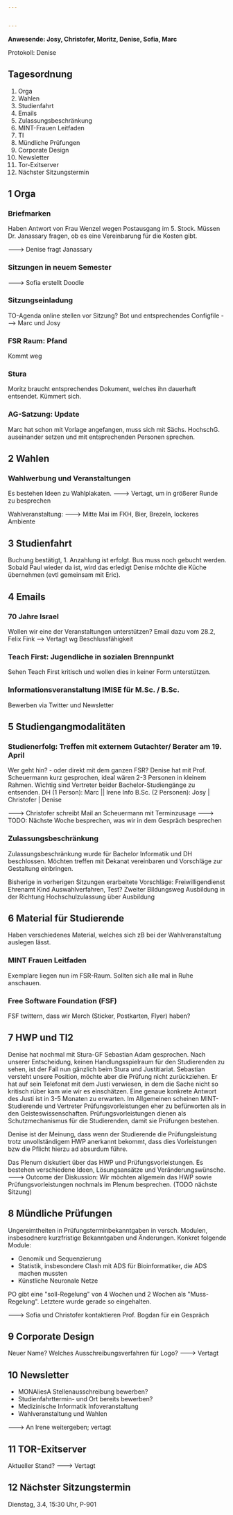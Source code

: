 ```yaml
---


---
```


**Anwesende: Josy, Christofer, Moritz, Denise, Sofia, Marc**

Protokoll: Denise

## Tagesordnung
1. Orga
2. Wahlen
3. Studienfahrt
4. Emails
5. Zulassungsbeschränkung
6. MINT-Frauen Leitfaden
7. TI
8. Mündliche Prüfungen
9. Corporate Design
10. Newsletter
11. Tor-Exitserver
12. Nächster Sitzungstermin

## 1 Orga
### Briefmarken
Haben Antwort von Frau Wenzel wegen Postausgang im 5. Stock. Müssen Dr. Janassary fragen, ob es eine Vereinbarung für die Kosten gibt.

---> Denise fragt Janassary

### Sitzungen in neuem Semester
---> Sofia erstellt Doodle

### Sitzungseinladung
TO-Agenda online stellen vor Sitzung?
Bot und entsprechendes Configfile
---> Marc und Josy

### FSR Raum: Pfand
Kommt weg

### Stura
Moritz braucht entsprechendes Dokument, welches ihn dauerhaft entsendet. Kümmert sich.

### AG-Satzung: Update
Marc hat schon mit Vorlage angefangen, muss sich mit Sächs. HochschG. auseinander setzen und mit entsprechenden Personen sprechen.

## 2 Wahlen
### Wahlwerbung und Veranstaltungen
Es bestehen Ideen zu Wahlplakaten. ---> Vertagt, um in größerer Runde zu besprechen

Wahlveranstaltung: ---> Mitte Mai im FKH, Bier, Brezeln, lockeres Ambiente

## 3 Studienfahrt
Buchung bestätigt, 1. Anzahlung ist erfolgt.
Bus muss noch gebucht werden. Sobald Paul wieder da ist, wird das erledigt
 Denise möchte die Küche übernehmen (evtl gemeinsam mit Eric).

## 4 Emails
### 70 Jahre Israel
Wollen wir eine der Veranstaltungen unterstützen? Email dazu vom 28.2, Felix Fink --> Vertagt wg Beschlussfähigkeit

### Teach First: Jugendliche in sozialen Brennpunkt
Sehen Teach First kritisch und wollen dies in keiner Form unterstützen.

### Informationsveranstaltung IMISE für M.Sc. / B.Sc.
Bewerben via Twitter und Newsletter

## 5 Studiengangmodalitäten
### Studienerfolg: Treffen mit externem Gutachter/ Berater am 19. April
Wer geht hin? - oder direkt mit dem ganzen FSR?
Denise hat mit Prof. Scheuermann kurz gesprochen, ideal wären 2-3 Personen in kleinem Rahmen. Wichtig sind Vertreter beider Bachelor-Studiengänge zu entsenden.
DH (1 Person): Marc || Irene
Info B.Sc. (2 Personen): Josy | Christofer | Denise 

---> Christofer schreibt Mail an Scheuermann mit Terminzusage
---> TODO: Nächste Woche besprechen, was wir in dem Gespräch besprechen


### Zulassungsbeschränkung
Zulassungsbeschränkung wurde für Bachelor Informatik und DH beschlossen. Möchten treffen mit Dekanat vereinbaren und Vorschläge zur Gestaltung einbringen.

Bisherige in vorherigen Sitzungen erarbeitete Vorschläge:
  Freiwilligendienst
  Ehrenamt
  Kind
  Auswahlverfahren, Test?
  Zweiter Bildungsweg
  Ausbildung in der Richtung
  Hochschulzulassung über Ausbildung

## 6 Material für Studierende
Haben verschiedenes Material, welches sich zB bei der Wahlveranstaltung auslegen lässt.

### MINT Frauen Leitfaden
Exemplare liegen nun im FSR-Raum. Sollten sich alle mal in Ruhe anschauen.

### Free Software Foundation (FSF)
FSF twittern, dass wir Merch (Sticker, Postkarten, Flyer) haben?

## 7 HWP und TI2
Denise hat nochmal mit Stura-GF Sebastian Adam gesprochen. Nach unserer Entscheidung, keinen Handlungsspielraum für den Studierenden zu sehen, ist der Fall nun gänzlich beim Stura und Justitiariat. Sebastian versteht unsere Position, möchte aber die Prüfung nicht zurückziehen. Er hat auf sein Telefonat mit dem Justi verwiesen, in dem die Sache nicht so kritisch rüber kam wie wir es einschätzen. Eine genaue konkrete Antwort des Justi ist in 3-5 Monaten zu erwarten. Im Allgemeinen scheinen MINT-Studierende und Vertreter Prüfungsvorleistungen eher zu befürworten als in den Geisteswissenschaften. Prüfungsvorleistungen dienen als Schutzmechanismus für die Studierenden, damit sie Prüfungen bestehen.

Denise ist der Meinung, dass wenn der Studierende die Prüfungsleistung trotz unvollständigem HWP anerkannt bekommt, dass dies Vorleistungen bzw die Pflicht hierzu ad absurdum führe.

Das Plenum diskutiert über das HWP und Prüfungsvorleistungen. Es bestehen verschiedene Ideen, Lösungsansätze und Veränderungswünsche.
---> Outcome der Diskussion: Wir möchten allgemein das HWP sowie Prüfungsvorleistungen nochmals im Plenum besprechen. (TODO nächste Sitzung)

## 8 Mündliche Prüfungen
Ungereimtheiten in Prüfungsterminbekanntgaben in versch. Modulen, insbesodnere kurzfristige Bekanntgaben und Änderungen. Konkret folgende Module:

- Genomik und Sequenzierung
- Statistik, insbesondere Clash mit ADS für Bioinformatiker, die ADS machen mussten
- Künstliche Neuronale Netze

PO gibt eine "soll-Regelung" von 4 Wochen und 2 Wochen als "Muss-Regelung". Letztere wurde gerade so eingehalten.

---> Sofia und Christofer kontaktieren Prof. Bogdan für ein Gespräch

## 9 Corporate Design
Neuer Name?
Welches Ausschreibungsverfahren für Logo?
---> Vertagt

## 10 Newsletter
- MONAliesA Stellenausschreibung bewerben?
- Studienfahrttermin- und Ort bereits bewerben?
- Medizinische Informatik Infoveranstaltung
- Wahlveranstaltung und Wahlen

---> An Irene weitergeben; vertagt

## 11 TOR-Exitserver
Aktueller Stand?
---> Vertagt

## 12 Nächster Sitzungstermin
Dienstag, 3.4, 15:30 Uhr, P-901
